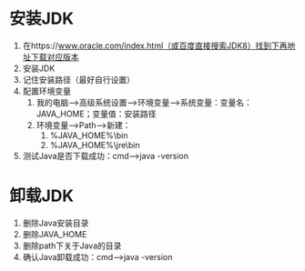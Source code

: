 # 安装JDK

1. 在https://www.oracle.com/index.html（或百度直接搜索JDK8）找到下再地址下载对应版本
2. 安装JDK
3. 记住安装路径（最好自行设置）
4. 配置环境变量
   1. 我的电脑-->高级系统设置-->环境变量-->系统变量：变量名：JAVA_HOME；变量值：安装路径
   2. 环境变量-->Path-->新建：
      1. %JAVA_HOME%\bin
      2. %JAVA_HOME%\jre\bin
5. 测试Java是否下载成功：cmd-->java -version

# 卸载JDK

1. 删除Java安装目录
2. 删除JAVA_HOME
3. 删除path下关于Java的目录
4. 确认Java卸载成功：cmd-->java -version